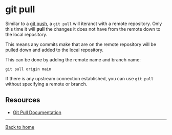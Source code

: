 # git pull

Similar to a [git push](./PUSH.md), a `git pull` will iteranct with a remote repository. Only this time it will **pull** the changes it does not have from the remote down to the local repository.

This means any commits make that are on the remote repository will be pulled down and added to the local repository.

This can be done by adding the remote name and branch name:
```
git pull origin main
```

If there is any upstream connection established, you can use `git pull` without specifying a remote or branch.

## Resources

- [Git Pull Documentation](https://git-scm.com/docs/git-pull)

---

[Back to home](../README.md)